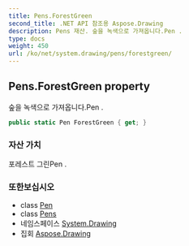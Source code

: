 ```yaml
---
title: Pens.ForestGreen
second_title: .NET API 참조용 Aspose.Drawing
description: Pens 재산. 숲을 녹색으로 가져옵니다.Pen .
type: docs
weight: 450
url: /ko/net/system.drawing/pens/forestgreen/
---
```

## Pens.ForestGreen property

숲을 녹색으로 가져옵니다.Pen .

```csharp
public static Pen ForestGreen { get; }
```

### 자산 가치

포레스트 그린Pen .

### 또한보십시오

* class [Pen](../../pen/)
* class [Pens](../)
* 네임스페이스 [System.Drawing](../../pens/)
* 집회 [Aspose.Drawing](../../../)


